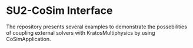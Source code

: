 # SU2-CoSim Interface
The repository presents several examples to demonstrate the possebilities of coupling external solvers with KratosMultiphysics by using CoSimApplication.